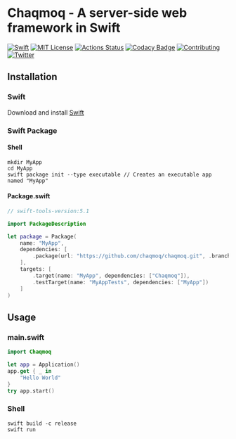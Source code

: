 # Chaqmoq - A server-side web framework in Swift
[![Swift](https://img.shields.io/badge/swift-5.1-brightgreen.svg)](https://swift.org/download/#releases) [![MIT License](https://img.shields.io/badge/license-MIT-brightgreen.svg)](https://github.com/chaqmoq/chaqmoq/blob/master/LICENSE/) [![Actions Status](https://github.com/chaqmoq/chaqmoq/workflows/development/badge.svg)](https://github.com/chaqmoq/chaqmoq/actions) [![Codacy Badge](https://app.codacy.com/project/badge/Grade/b8dc8bdc13c94054911da004037776f4)](https://www.codacy.com/gh/chaqmoq/chaqmoq?utm_source=github.com&amp;utm_medium=referral&amp;utm_content=chaqmoq/chaqmoq&amp;utm_campaign=Badge_Grade) [![Contributing](https://img.shields.io/badge/contributing-guide-brightgreen.svg)](https://github.com/chaqmoq/chaqmoq/blob/master/CONTRIBUTING.md) [![Twitter](https://img.shields.io/badge/twitter-chaqmoqdev-brightgreen.svg)](https://twitter.com/chaqmoqdev)

## Installation
### Swift
Download and install [Swift](https://swift.org/download)

### Swift Package
#### Shell
```shell
mkdir MyApp
cd MyApp
swift package init --type executable // Creates an executable app named "MyApp"
```

#### Package.swift
```swift
// swift-tools-version:5.1

import PackageDescription

let package = Package(
    name: "MyApp",
    dependencies: [
        .package(url: "https://github.com/chaqmoq/chaqmoq.git", .branch("master"))
    ],
    targets: [
        .target(name: "MyApp", dependencies: ["Chaqmoq"]),
        .testTarget(name: "MyAppTests", dependencies: ["MyApp"])
    ]
)
```

## Usage
### main.swift
```swift
import Chaqmoq

let app = Application()
app.get { _ in
    "Hello World"
}
try app.start()
```

### Shell
```shell
swift build -c release
swift run
```
